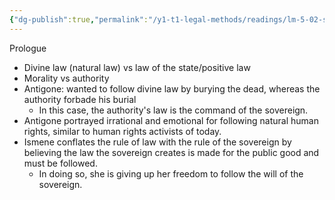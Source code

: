 ```yaml
---
{"dg-publish":true,"permalink":"/y1-t1-legal-methods/readings/lm-5-02-sophocles-antigone/"}
---
```


Prologue

- Divine law (natural law) vs law of the state/positive law
- Morality vs authority
- Antigone: wanted to follow divine law by burying the dead, whereas the authority forbade his burial 
	- In this case, the authority's law is the command of the sovereign. 
- Antigone portrayed irrational and emotional for following natural human rights, similar to human rights activists of today. 
- Ismene conflates the rule of law with the rule of the sovereign by believing the law the sovereign creates is made for the public good and must be followed.
	- In doing so, she is giving up her freedom to follow the will of the sovereign. 